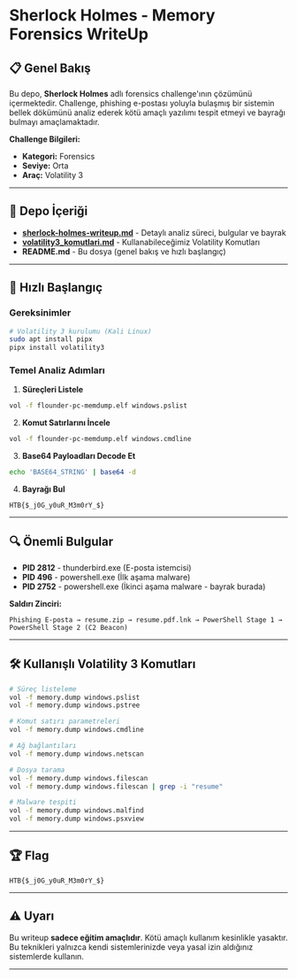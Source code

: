 # Sherlock Holmes - Memory Forensics WriteUp

## 📋 Genel Bakış

Bu depo, **Sherlock Holmes** adlı forensics challenge'ının çözümünü içermektedir. Challenge, phishing e-postası yoluyla bulaşmış bir sistemin bellek dökümünü analiz ederek kötü amaçlı yazılımı tespit etmeyi ve bayrağı bulmayı amaçlamaktadır.

**Challenge Bilgileri:**
- **Kategori:** Forensics
- **Seviye:** Orta
- **Araç:** Volatility 3

---

## 📁 Depo İçeriği

- **[sherlock-holmes-writeup.md](sherlock-holmes-writeup.md)** - Detaylı analiz süreci, bulgular ve bayrak
- **[volatility3_komutlari.md](volatility3_komutlari)** - Kullanabileceğimiz Volatility Komutları
- **README.md** - Bu dosya (genel bakış ve hızlı başlangıç)

---

## 🚀 Hızlı Başlangıç

### Gereksinimler
```bash
# Volatility 3 kurulumu (Kali Linux)
sudo apt install pipx
pipx install volatility3
```

### Temel Analiz Adımları

1. **Süreçleri Listele**
```bash
vol -f flounder-pc-memdump.elf windows.pslist
```

2. **Komut Satırlarını İncele**
```bash
vol -f flounder-pc-memdump.elf windows.cmdline
```

3. **Base64 Payloadları Decode Et**
```bash
echo 'BASE64_STRING' | base64 -d
```

4. **Bayrağı Bul**
```
HTB{$_j0G_y0uR_M3m0rY_$}
```

---

## 🔍 Önemli Bulgular

- **PID 2812** - thunderbird.exe (E-posta istemcisi)
- **PID 496** - powershell.exe (İlk aşama malware)
- **PID 2752** - powershell.exe (İkinci aşama malware - bayrak burada)

**Saldırı Zinciri:**
```
Phishing E-posta → resume.zip → resume.pdf.lnk → PowerShell Stage 1 → PowerShell Stage 2 (C2 Beacon)
```

---

## 🛠️ Kullanışlı Volatility 3 Komutları
```bash
# Süreç listeleme
vol -f memory.dump windows.pslist
vol -f memory.dump windows.pstree

# Komut satırı parametreleri
vol -f memory.dump windows.cmdline

# Ağ bağlantıları
vol -f memory.dump windows.netscan

# Dosya tarama
vol -f memory.dump windows.filescan
vol -f memory.dump windows.filescan | grep -i "resume"

# Malware tespiti
vol -f memory.dump windows.malfind
vol -f memory.dump windows.psxview
```

---

## 🏆 Flag
```
HTB{$_j0G_y0uR_M3m0rY_$}
```

---

## ⚠️ Uyarı

Bu writeup **sadece eğitim amaçlıdır**. Kötü amaçlı kullanım kesinlikle yasaktır. Bu teknikleri yalnızca kendi sistemlerinizde veya yasal izin aldığınız sistemlerde kullanın.

---
